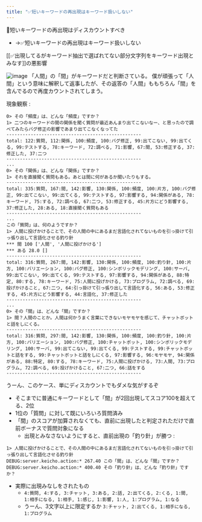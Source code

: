 ```yaml
---
title: "✅短いキーワードの再出現はキーワード扱いしない"
---
```


🤔短いキーワードの再出現はディスカウントすべき
- →✅短いキーワードの再出現はキーワード扱いしない

[[✅出現してるがキーワード抽出で選ばれてない部分文字列をキーワード出現とみなす]]の悪影響

![image](https://gyazo.com/0723b1a51b99faa6a2f95b0249ab73b6/thumb/1000)
「人間」の「間」がキーワードだと判断さている。
僕が頑張って「人間」という意味に解釈して返事したが、その返答の「人間」ももちろん「間」を含んでるので再度カウントされてしまう。

現象観察
:

```
0> その「頻度」は、どんな「頻度」ですか？
1> 二つのキーワードの間の関係を聞く質問が最近あんまり出てこないなー、と思ったので調べてみたらバグ修正の影響であまり出てこなくなってた
--------------------------------------------------
total: 122:質問, 112:関係, 100:頻度, 100:バグ修正, 99:出てこない, 99:出てくる, 99:テストする, 78:キーワード, 72:調べる, 71:影響, 67:間, 53:修正する, 37:修正した, 37:二つ
--------------------------------------------------
...
0> その「関係」は、どんな「関係」ですか？
1> それを直接聞く質問もある。あとは間に何があるか聞いたりもする。
--------------------------------------------------
total: 335:質問, 167:間, 142:影響, 130:関係, 100:頻度, 100:片方, 100:バグ修正, 99:出てこない, 99:出てくる, 99:テストする, 97:影響する, 94:関係がある, 78:キーワード, 75:する, 72:調べる, 67:二つ, 53:修正する, 45:片方にどう影響する, 37:修正した, 28:ある, 18:直接聞く質問もある
--------------------------------------------------
...
この「質問」は、何のようですか？
1> 人間に投げかけることで、その人間の中にあるまだ言語化されてないものを引っ掛けて引っ張り出して言語化させる釣り針
*** 間 100 ['人間', '人間に投げかける']
*** ある 28.0 []
--------------------------------------------------
total: 316:質問, 267:間, 142:影響, 130:関係, 100:頻度, 100:釣り針, 100:片方, 100:バリエーション, 100:バグ修正, 100:シンボリックモデリング, 100:サーバ, 99:出てこない, 99:出てくる, 99:テストする, 97:影響する, 94:関係がある, 88:特定, 80:する, 78:キーワード, 75:人間に投げかける, 73:プログラム, 72:調べる, 69:投げかけること, 67:二つ, 64:引っ掛けて引っ張り出して言語化する, 56:ある, 53:修正する, 45:片方にどう影響する, 44:言語化, 37:修正した
--------------------------------------------------
...
0> その「間」は、どんな「間」ですか？
1> 間？人間のことか。人間は何かうまく言葉にできないモヤモヤを感じて、チャットボットと話をしにくる。
--------------------------------------------------
total: 316:質問, 297:間, 142:影響, 130:関係, 100:頻度, 100:釣り針, 100:片方, 100:バリエーション, 100:バグ修正, 100:チャットボット, 100:シンボリックモデリング, 100:サーバ, 99:出てこない, 99:出てくる, 99:テストする, 99:チャットボットと話をする, 99:チャットボットと話をしにくる, 97:影響する, 96:モヤモヤ, 94:関係がある, 88:特定, 80:する, 78:キーワード, 75:人間に投げかける, 73:人間, 73:プログラム, 72:調べる, 69:投げかけること, 67:二つ, 66:話をする
--------------------------------------------------
```


うーん、このケース、単にディスカウントでもダメな気がするぞ
- そこまでに普通にキーワードとして「間」が2回出現してスコア100を超えてる、2位
- 1位の「質問」に対して既にいろいろ質問済み
- 「間」のスコアが加算されなくても、直前に出現したと判定されただけで直前ボーナスで質問対象になる
    - 出現とみなさないようにすると、直前出現の「釣り針」が勝つ
:

```
1> 人間に投げかけることで、その人間の中にあるまだ言語化されてないものを引っ掛けて引っ張り出して言語化させる釣り針
DEBUG:server.keicho.action:* 267.40 この「間」は、どんな「間」ですか？
DEBUG:server.keicho.action:* 400.40 その「釣り針」は、どんな「釣り針」ですか？
```

- 実際に出現みなしをされたもの
    - `4:質問, 4:する, 3:チャット, 3:ある, 2:話, 2:出てくる, 2:くる, 1:間, 1:相手になる, 1:相手, 1:感じ, 1:影響, 1:人, 1:プログラム, 1:なる`
    - うーん、3文字以上に限定するか `3:チャット, 2:出てくる, 1:相手になる, 1:プログラム`

